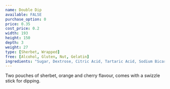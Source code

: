 ```yaml
---
name: Double Dip
available: FALSE
purchase_option: 0
price: 0.35
cost_price: 0.2
width: 193
height: 150
depth: 3
weight: 27
type: [Sherbet, Wrapped]
free: [Alcohol, Gluten, Nut, Gelatin]
ingredients: "Sugar, Dextrose, Citric Acid, Tartaric Acid, Sodium Bicarbonate, Cornflour, Modified Starch, Stearic Acid, Magnesium Carbonate, Magnesium Strearate, Flavourings, Beetroot Red, Curcumin, Lutein"
---
```

Two pouches of sherbet, orange and cherry flavour, comes with a swizzle stick for dipping.
